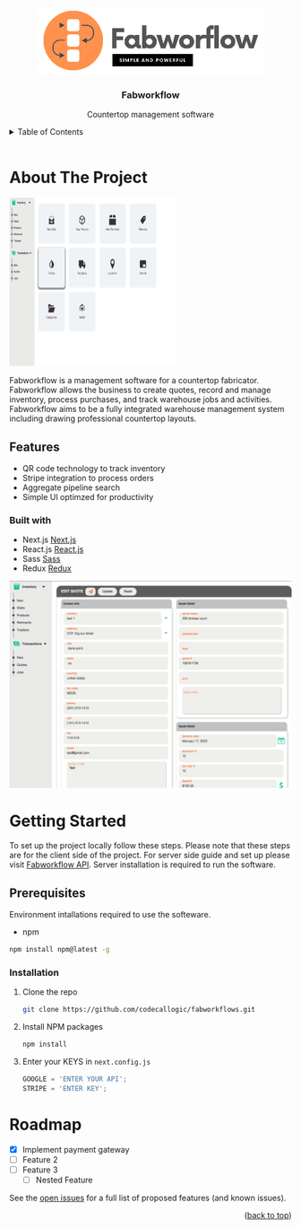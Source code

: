 <div align="center">
  <a href="https://github.com/codecallogic/fabworkflows">
    <img src="public/media/logo_2.png" alt="Logo">
  </a>

<h3 align="center">Fabworkflow</h3>

  <p align="center">
    Countertop management software
    <br />
    <!-- <a href="https://github.com/codecallogic/fabworkflows"><strong>Explore the docs »</strong></a>
    <br />
    <br />
    <a href="https://github.com/github_username/repo_name">View Demo</a>
    ·
    <a href="https://github.com/github_username/repo_name/issues">Report Bug</a>
    ·
    <a href="https://github.com/github_username/repo_name/issues">Request Feature</a> -->
  </p>
</div>

<details>
  <summary>Table of Contents</summary>
  <ol>
    <li>
      <a href="#about-the-project">About The Project</a>
      <ul>
        <li><a href="#features">Features</a></li>
        <li><a href="#built-with">Built With</a></li>
      </ul>
    </li>
    <li>
      <a href="#getting-started">Getting Started</a>
      <ul>
        <li><a href="#prerequisites">Prerequisites</a></li>
        <li><a href="#installation">Installation</a></li>
      </ul>
    </li>
    <li><a href="#usage">Usage</a></li>
    <li><a href="#roadmap">Roadmap</a></li>
    <li><a href="#contributing">Contributing</a></li>
    <li><a href="#license">License</a></li>
    <li><a href="#contact">Contact</a></li>
    <li><a href="#acknowledgments">Acknowledgments</a></li>
  </ol>
</details>

<br>

# About The Project

<img src="/public/media/readme/inventory_dashboard.png" alt="Logo" width="300" height="300">

Fabworkflow is a management software for a countertop fabricator. Fabworkflow allows the business to create quotes, record and manage inventory, process purchases, and track warehouse jobs and activities. Fabworkflow aims to be a fully integrated warehouse management system including drawing professional countertop layouts.

## Features

- QR code technology to track inventory
- Stripe integration to process orders
- Aggregate pipeline search
- Simple UI optimzed for productivity

### Built with

- Next.js [Next.js](https://nextjs.org/)
- React.js [React.js](https://reactjs.org/)
- Sass [Sass](https://sass-lang.com/install)
- Redux [Redux](https://redux.js.org/)

![quote!](/public/media/readme/quote.png 'Quote')

# Getting Started

To set up the project locally follow these steps. Please note that these steps are for the client side of the project. For server side guide and set up please visit <a href="https://github.com/codecallogic/fabworkflows-api.git">Fabworkflow API</a>. Server installation is required to run the software.

## Prerequisites

Environment intallations required to use the softeware.

- npm

```sh
npm install npm@latest -g
```

### Installation

1. Clone the repo
   ```sh
   git clone https://github.com/codecallogic/fabworkflows.git
   ```
2. Install NPM packages
   ```sh
   npm install
   ```
3. Enter your KEYS in `next.config.js`
   ```js
   GOOGLE = 'ENTER YOUR API';
   STRIPE = 'ENTER KEY';
   ```

# Roadmap

- [x] Implement payment gateway
- [ ] Feature 2
- [ ] Feature 3
  - [ ] Nested Feature

See the [open issues](https://github.com/github_username/repo_name/issues) for a full list of proposed features (and known issues).

<p align="right">(<a href="#top">back to top</a>)</p>
